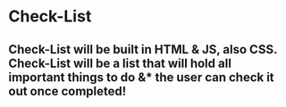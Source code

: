 # Check-List

## Check-List will be built in HTML & JS, also CSS. Check-List will be a list that will hold all important things to do &* the user can check it out once completed!
